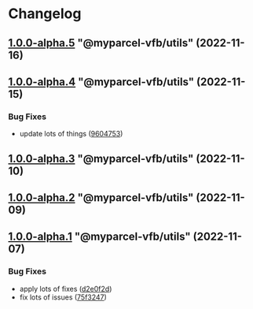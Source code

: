 # Changelog

<!-- MONODEPLOY:BELOW -->

## [1.0.0-alpha.5](https://github/myparcelnl/vue-form-builder/compare/@myparcel-vfb/utils@1.0.0-alpha.4...@myparcel-vfb/utils@1.0.0-alpha.5) "@myparcel-vfb/utils" (2022-11-16)




## [1.0.0-alpha.4](https://github/myparcelnl/vue-form-builder/compare/@myparcel-vfb/utils@1.0.0-alpha.3...@myparcel-vfb/utils@1.0.0-alpha.4) "@myparcel-vfb/utils" (2022-11-15)


### Bug Fixes

* update lots of things ([9604753](https://github/myparcelnl/vue-form-builder/commit/960475357653bc8aaae8f9d1cfd9d2cdba6f2f8b))




## [1.0.0-alpha.3](https://github/myparcelnl/vue-form-builder/compare/@myparcel-vfb/utils@1.0.0-alpha.2...@myparcel-vfb/utils@1.0.0-alpha.3) "@myparcel-vfb/utils" (2022-11-10)




## [1.0.0-alpha.2](https://github/myparcelnl/vue-form-builder/compare/@myparcel-vfb/utils@1.0.0-alpha.1...@myparcel-vfb/utils@1.0.0-alpha.2) "@myparcel-vfb/utils" (2022-11-09)




## [1.0.0-alpha.1](https://github/myparcelnl/vue-form-builder/compare/@myparcel-vfb/utils@1.0.0-alpha.0...@myparcel-vfb/utils@1.0.0-alpha.1) "@myparcel-vfb/utils" (2022-11-07)


### Bug Fixes

* apply lots of fixes ([d2e0f2d](https://github/myparcelnl/vue-form-builder/commit/d2e0f2d195b354b0ba4a58a20e0f5536d4e28746))
* fix lots of issues ([75f3247](https://github/myparcelnl/vue-form-builder/commit/75f32478a10ae584af9edeaa1aae986befb524e7))


